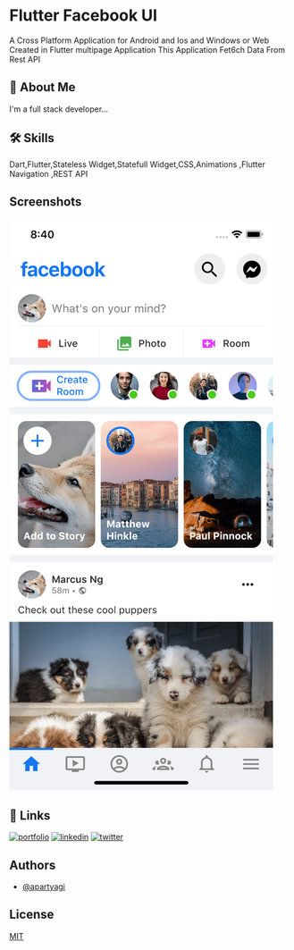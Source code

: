 
# Flutter Facebook UI

A Cross Platform Application for Android and Ios and Windows or Web
Created in Flutter multipage Application This Application Fet6ch Data From Rest API



## 🚀 About Me
I'm a full stack developer...


## 🛠 Skills
Dart,Flutter,Stateless Widget,Statefull Widget,CSS,Animations
,Flutter Navigation ,REST API


## Screenshots

![App Screenshot](https://raw.githubusercontent.com/MarcusNg/flutter_facebook_responsive_ui/master/screenshots/facebook-mobile.png)


## 🔗 Links
[![portfolio](https://img.shields.io/badge/my_portfolio-000?style=for-the-badge&logo=ko-fi&logoColor=white)](https://apartyagi.in/)
[![linkedin](https://img.shields.io/badge/linkedin-0A66C2?style=for-the-badge&logo=linkedin&logoColor=white)](https://www.linkedin.com/in/apar-tyagi)
[![twitter](https://img.shields.io/badge/twitter-1DA1F2?style=for-the-badge&logo=twitter&logoColor=white)](https://twitter.com/apartyagi)


## Authors

- [@apartyagi](https://www.github.com/apartyagi)


## License

[MIT](https://choosealicense.com/licenses/mit/)


